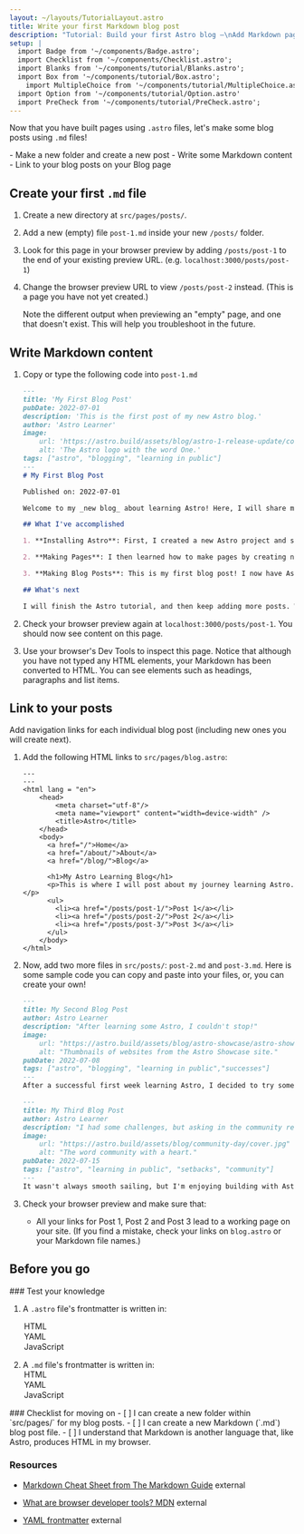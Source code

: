 ```yaml
---
layout: ~/layouts/TutorialLayout.astro
title: Write your first Markdown blog post
description: "Tutorial: Build your first Astro blog —\nAdd Markdown pages to your site"
setup: |
  import Badge from '~/components/Badge.astro';
  import Checklist from '~/components/Checklist.astro';
  import Blanks from '~/components/tutorial/Blanks.astro';
  import Box from '~/components/tutorial/Box.astro';
    import MultipleChoice from '~/components/tutorial/MultipleChoice.astro';
  import Option from '~/components/tutorial/Option.astro'
  import PreCheck from '~/components/tutorial/PreCheck.astro';
---
```


Now that you have built pages using `.astro` files, let's make some blog posts using `.md` files!

<PreCheck>
  - Make a new folder and create a new post
  - Write some Markdown content
  - Link to your blog posts on your Blog page
</PreCheck>

## Create your first `.md` file

1. Create a new directory at `src/pages/posts/`. 

2. Add a new (empty) file `post-1.md` inside your new `/posts/` folder.

3. Look for this page in your browser preview by adding `/posts/post-1` to the end of your existing preview URL. (e.g. `localhost:3000/posts/post-1`)

4. Change the browser preview URL to view `/posts/post-2` instead. (This is a page you have not yet created.) 

    Note the different output when previewing an "empty" page, and one that doesn't exist. This will help you troubleshoot in the future.

## Write Markdown content

1. Copy or type the following code into `post-1.md`

    ```markdown title="src/pages/posts/post-1.md"
    ---
    title: 'My First Blog Post'
    pubDate: 2022-07-01
    description: 'This is the first post of my new Astro blog.'
    author: 'Astro Learner'
    image:
        url: 'https://astro.build/assets/blog/astro-1-release-update/cover.jpeg' 
        alt: 'The Astro logo with the word One.'
    tags: ["astro", "blogging", "learning in public"]
    ---
    # My First Blog Post

    Published on: 2022-07-01

    Welcome to my _new blog_ about learning Astro! Here, I will share my learning journey as I build a new website.

    ## What I've accomplished

    1. **Installing Astro**: First, I created a new Astro project and set up my online accounts.

    2. **Making Pages**: I then learned how to make pages by creating new `.astro` files and placing them in the `src/pages/` folder.

    3. **Making Blog Posts**: This is my first blog post! I now have Astro pages and Markdown posts!

    ## What's next

    I will finish the Astro tutorial, and then keep adding more posts. Watch this space for more to come.
    ```

2. Check your browser preview again at `localhost:3000/posts/post-1`. You should now see content on this page.

3. Use your browser's Dev Tools to inspect this page. Notice that although you have not typed any HTML elements, your Markdown has been converted to HTML. You can see elements such as headings, paragraphs and list items.

## Link to your posts

Add navigation links for each individual blog post (including new ones you will create next).

1. Add the following HTML links to `src/pages/blog.astro`:
    ```astro title="src/pages/blog.astro" ins={16-20}
    ---
    ---
    <html lang = "en">
        <head>
            <meta charset="utf-8"/>
            <meta name="viewport" content="width=device-width" />
            <title>Astro</title>
        </head>
        <body>
          <a href="/">Home</a>
          <a href="/about/">About</a>
          <a href="/blog/">Blog</a>

          <h1>My Astro Learning Blog</h1>
          <p>This is where I will post about my journey learning Astro.</p>
          <ul>
            <li><a href="/posts/post-1/">Post 1</a></li>
            <li><a href="/posts/post-2/">Post 2</a></li>
            <li><a href="/posts/post-3/">Post 3</a></li>
          </ul>
        </body>
    </html>
    ```

2. Now, add two more files in `src/posts/`: `post-2.md` and `post-3.md`. Here is some sample code you can copy and paste into your files, or, you can create your own!

    ```md title="src/pages/posts/post-2.md"
    ---
    title: My Second Blog Post
    author: Astro Learner
    description: "After learning some Astro, I couldn't stop!"
    image: 
        url: "https://astro.build/assets/blog/astro-showcase/astro-showcase-screenshot.jpg"
        alt: "Thumbnails of websites from the Astro Showcase site."
    pubDate: 2022-07-08
    tags: ["astro", "blogging", "learning in public","successes"]
    ---
    After a successful first week learning Astro, I decided to try some more. I wrote and imported a small component from memory!
    ```

    ```md title="src/pages/posts/post-3.md"
    ---
    title: My Third Blog Post
    author: Astro Learner
    description: "I had some challenges, but asking in the community really helped!"
    image: 
        url: "https://astro.build/assets/blog/community-day/cover.jpg"
        alt: "The word community with a heart."
    pubDate: 2022-07-15
    tags: ["astro", "learning in public", "setbacks", "community"]
    ---
    It wasn't always smooth sailing, but I'm enjoying building with Astro. And, the [Discord community](https://astro.build/chat) is really friendly and helpful!
    ```

3. Check your browser preview and make sure that:

    - All your links for Post 1, Post 2 and Post 3 lead to a working page on your site. (If you find a mistake, check your links on `blog.astro` or your Markdown file names.)

## Before you go

<Box icon="question-mark">
### Test your knowledge

1. A `.astro` file's frontmatter is written in:

    <MultipleChoice>
        <Option>HTML</Option>
        <Option>YAML</Option>
        <Option isCorrect>JavaScript</Option>
    </MultipleChoice>

2. A `.md` file's frontmatter is written in:
    <MultipleChoice>
        <Option>HTML</Option>
        <Option isCorrect>YAML</Option>
        <Option>JavaScript</Option>
    </MultipleChoice>
</Box>

<Box icon="check-list">
### Checklist for moving on

<Checklist>
- [ ] I can create a new folder within `src/pages/` for my blog posts.
- [ ] I can create a new Markdown (`.md`) blog post file.
- [ ] I understand that Markdown is another language that, like Astro, produces HTML in my browser.
</Checklist>
</Box>

### Resources

- [Markdown Cheat Sheet from The Markdown Guide](https://www.markdownguide.org/cheat-sheet/)  <Badge>external</Badge>

- [What are browser developer tools? MDN](https://developer.mozilla.org/en-US/docs/Learn/Common_questions/What_are_browser_developer_tools)  <Badge>external</Badge>

- [YAML frontmatter](https://assemble.io/docs/YAML-front-matter.html)  <Badge>external</Badge>

